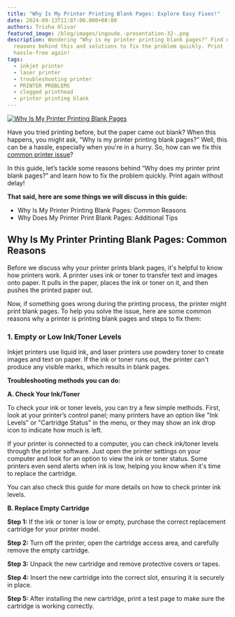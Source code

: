 ```yaml
---
title: "Why Is My Printer Printing Blank Pages: Explore Easy Fixes!"
date: 2024-09-13T11:07:00.000+08:00
authors: Trisha Olivar
featured_image: /blog/images/ingoude.-presentation-32-.png
description: Wondering "Why is my printer printing blank pages?" Find out the
  reasons behind this and solutions to fix the problem quickly. Print
  hassle-free again!
tags:
  - inkjet printer
  - laser printer
  - troubleshooting printer
  - PRINTER PROBLEMS
  - clogged printhead
  - printer printing blank
---
```

[![Why Is My Printer Printing Blank Pages](/blog/images/ingoude.-presentation-32-.png "Why Is My Printer Printing Blank Pages: Explore Easy Fixes!")](/blog/images/ingoude.-presentation-32-.png)

Have you tried printing before, but the paper came out blank? When this happens, you might ask, “Why is my printer printing blank pages?” Well, this can be a hassle, especially when you're in a hurry. So, how can we fix this [common printer issue](https://www.compandsave.com/blog/posts/common-printer-problems-and-solutions-compandsave-2024.html)?

In this guide, let’s tackle some reasons behind “Why does my printer print blank pages?” and learn how to fix the problem quickly. Print again without delay!

**That said, here are some things we will discuss in this guide:**

* Why Is My Printer Printing Blank Pages: Common Reasons
* Why Does My Printer Print Blank Pages: Additional Tips

## Why Is My Printer Printing Blank Pages: Common Reasons

Before we discuss why your printer prints blank pages, it's helpful to know how printers work. A printer uses ink or toner to transfer text and images onto paper. It pulls in the paper, places the ink or toner on it, and then pushes the printed paper out. 

Now, if something goes wrong during the printing process, the printer might print blank pages. To help you solve the issue, here are some common reasons why a printer is printing blank pages and steps to fix them:

### 1. Empty or Low Ink/Toner Levels

Inkjet printers use liquid ink, and laser printers use powdery toner to create images and text on paper. If the ink or toner runs out, the printer can't produce any visible marks, which results in blank pages. 

**Troubleshooting methods you can do:**

**A. Check Your Ink/Toner**

To check your ink or toner levels, you can try a few simple methods. First, look at your printer’s control panel; many printers have an option like "Ink Levels" or "Cartridge Status" in the menu, or they may show an ink drop icon to indicate how much is left. 

If your printer is connected to a computer, you can check ink/toner levels through the printer software. Just open the printer settings on your computer and look for an option to view the ink or toner status. Some printers even send alerts when ink is low, helping you know when it's time to replace the cartridge. 

You can also check this guide for more details on how to check printer ink levels. 

**B. Replace Empty Cartridge**

**Step 1:** If the ink or toner is low or empty, purchase the correct replacement cartridge for your printer model.

**Step 2:** Turn off the printer, open the cartridge access area, and carefully remove the empty cartridge.

**Step 3:** Unpack the new cartridge and remove protective covers or tapes.

**Step 4:** Insert the new cartridge into the correct slot, ensuring it is securely in place.

**Step 5:** After installing the new cartridge, print a test page to make sure the cartridge is working correctly.

[](https://www.compandsave.com/printer-troubleshooting-printer-problems-and-solutions-guide)
